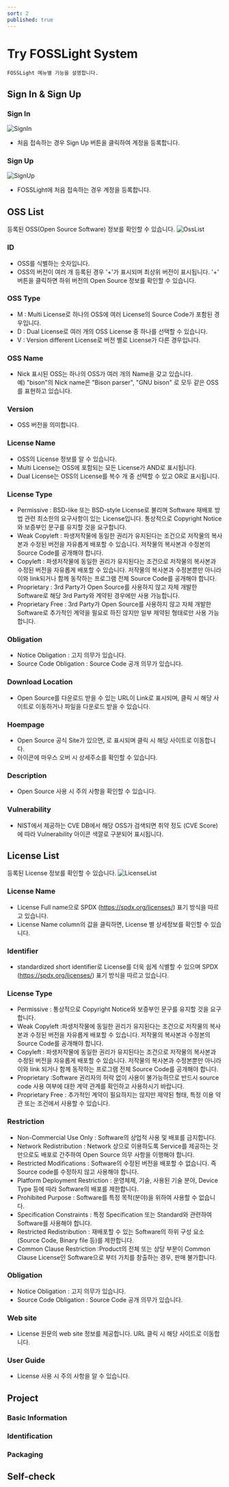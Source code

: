 ```yaml
---
sort: 2
published: true
---
```

# Try FOSSLight System
```note
FOSSLight 메뉴별 기능을 설명합니다.
```
## Sign In & Sign Up

### Sign In
![SignIn](images/sign_in.png)
- 처음 접속하는 경우 Sign Up 버튼을 클릭하여 계정을 등록합니다.

### Sign Up 
![SignUp](images/sign_up.png)  
- FOSSLight에 처음 접속하는 경우 계정을 등록합니다.

## OSS List
등록된 OSS(Open Source Software) 정보를 확인할 수 있습니다.
![OssList](images/oss_list.png)  

### ID  
- OSS를 식별하는 숫자입니다.
- OSS의 버전이 여러 개 등록된 경우 '+'가 표시되며 최상위 버전이 표시됩니다. '+' 버튼을 클릭하면 하위 버전의 Open Source 정보를 확인할 수 있습니다.

### OSS Type  
- M : Multi License로 하나의 OSS에 여러 License의 Source Code가 포함된 경우입니다.
- D : Dual License로 여러 개의 OSS  License 중 하나를 선택할 수 있습니다.
- V : Version different License로 버전 별로 License가 다른 경우입니다.

### OSS Name 
- Nick 표시된 OSS는 하나의 OSS가 여러 개의 Name을 갖고 있습니다.    
    예) "bison"의 Nick name은 "Bison parser", "GNU bison" 로 모두 같은 OSS를 표현하고 있습니다.
      
### Version 
- OSS 버전을 의미합니다.

### License Name 
- OSS의 License 정보를 알 수 있습니다.  
- Multi License는 OSS에 포함되는 모든 License가 AND로 표시됩니다.
- Dual License는 OSS의 License를 복수 개 중 선택할 수 있고 OR로 표시됩니다.

### License Type
- Permissive : BSD-like 또는 BSD-style License로 불리며 Software 재배포 방법 관련 최소한의 요구사항이 있는 License입니다. 통상적으로 Copyright Notice 와 보증부인 문구를 유지할 것을 요구합니다.
- Weak Copyleft : 파생저작물에 동일한 권리가 유지된다는 조건으로 저작물의 복사본과 수정된 버전을 자유롭게 배포할 수 있습니다.
      저작물의 복사본과 수정본의 Source Code를 공개해야 합니다.
- Copyleft : 파생저작물에 동일한 권리가 유지된다는 조건으로 저작물의 복사본과 수정된 버전을 자유롭게 배포할 수 있습니다. 저작물의 복사본과 수정본뿐만 아니라 이와 link되거나 함께 동작하는 프로그램 전체 Source Code를 공개해야 합니다.
- Proprietary : 3rd Party가 Open Source를 사용하지 않고 자체 개발한 Software로 해당 3rd Party와 계약된 경우에만 사용 가능합니다.
- Proprietary Free : 3rd Party가 Open Source를 사용하지 않고 자체 개발한 Software로 추가적인 계약을 필요로 하진 않지만 일부 제약된 형태로만 사용 가능합니다.

### Obligation 
- Notice Obligation : 고지 의무가 있습니다.
- Source Code Obligation : Source Code 공개 의무가 있습니다. 

### Download Location 
- Open Source를 다운로드 받을 수 있는 URL이 Link로 표시되며, 클릭 시 해당 사이트로 이동하거나 파일을 다운로드 받을 수 있습니다.

### Hoempage 
- Open Source 공식 Site가 있으면, 로 표시되며 클릭 시 해당 사이트로  이동합니다.
- 아이콘에 마우스 오버 시 상세주소를 확인할 수 있습니다.

### Description 
- Open Source 사용 시 주의 사항을 확인할 수 있습니다.

### Vulnerability 
- NIST에서 제공하는 CVE DB에서 해당 OSS가 검색되면 취약 정도 (CVE Score)에 따라 Vulnerability 아이콘 색깔로 구분되어 표시됩니다.

## License List
등록된 License 정보를 확인할 수 있습니다.
![LicenseList](images/license_list.png)  

### License Name
- License Full name으로 SPDX (https://spdx.org/licenses/) 표기 방식을 따르고 있습니다.
- License Name column의 값을 클릭하면, License 별 상세정보를 확인할 수 있습니다.

### Identifier
- standardized short identifier로 License를 더욱 쉽게 식별할 수 있으며 SPDX (https://spdx.org/licenses/) 표기 방식을 따르고 있습니다.

### License Type 
- Permissive : 통상적으로 Copyright Notice와 보증부인 문구를 유지할 것을 요구합니다.
- Weak Copyleft :파생저작물에 동일한 권리가 유지된다는 조건으로 저작물의 복사본과 수정된 버전을 자유롭게 배포할 수 있습니다. 저작물의 복사본과 수정본의 Source Code를 공개해야 합니다.
- Copyleft : 파생저작물에 동일한 권리가 유지된다는 조건으로 저작물의 복사본과 수정된 버전을 자유롭게 배포할 수 있습니다. 저작물의 복사본과 수정본뿐만 아니라 이와 link 되거나 함께 동작하는 프로그램 전체 Source Code를 공개해야 합니다.
- Proprietary :Software 권리자의 허락 없이 사용이 불가능하므로 반드시 source code 사용 여부에 대한 계약 관계를 확인하고 사용하시기 바랍니다.
- Proprietary Free : 추가적인 계약이 필요하지는 않지만 제약된 형태, 특정 이용 약관 또는 조건에서 사용할 수 있습니다.

### Restriction 
- Non-Commercial Use Only : Software의 상업적 사용 및 배포를 금지합니다.
- Network Redistribution : Network 상으로 이용하도록 Service를 제공하는 것만으로도 배포로 간주하여 Open Source 의무 사항을 이행해야 합니다.
- Restricted Modifications : Software의 수정된 버전을 배포할 수 없습니다. 즉 Source code를 수정하지 않고 사용해야 합니다.
- Platform Deployment Restriction : 운영체제, 기술, 사용된 기술 분야, Device Type 등에 따라 Software의 배포를 제한합니다.
- Prohibited Purpose : Software를 특정 목적(분야)을 위하여 사용할 수 없습니다.
- Specification Constraints : 특정 Specification 또는 Standard와 관련하여 Software를 사용해야 합니다.
- Restricted Redistribution : 재배포할 수 있는 Software의 하위 구성 요소(Source Code, Binary file 등)를 제한합니다.
- Common Clause Restriction :Product의 전체 또는 상당 부분이 Common Clause License인 Software으로 부터 가치를 창출하는 경우, 판매 불가합니다. 

### Obligation
- Notice Obligation : 고지 의무가 있습니다.
- Source Code Obligation : Source Code 공개 의무가 있습니다. 

### Web site 
- License 원문의 web site 정보를 제공합니다. URL 클릭 시 해당 사이트로 이동합니다.

### User Guide 
- License 사용 시 주의 사항을 알 수 있습니다.

## Project
### Basic Information
### Identification
### Packaging
## Self-check
